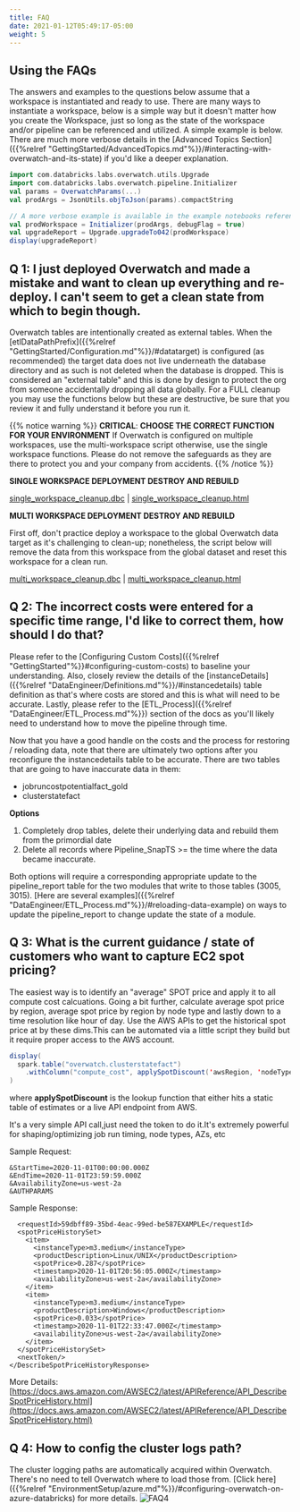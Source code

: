```yaml
---
title: FAQ
date: 2021-01-12T05:49:17-05:00
weight: 5
---
```


## Using the FAQs
The answers and examples to the questions below assume that a workspace is instantiated and ready to use. 
There are many ways to instantiate a workspace, below is a simple way but it doesn't matter how you create the 
Workspace, just so long as the state of the workspace and/or pipeline can be referenced and utilized. 
A simple example is below. There are much more verbose details in the 
[Advanced Topics Section]({{%relref "GettingStarted/AdvancedTopics.md"%}}/#interacting-with-overwatch-and-its-state) 
if you'd like a deeper explanation.
```scala
import com.databricks.labs.overwatch.utils.Upgrade
import com.databricks.labs.overwatch.pipeline.Initializer
val params = OverwatchParams(...)
val prodArgs = JsonUtils.objToJson(params).compactString

// A more verbose example is available in the example notebooks referenced above
val prodWorkspace = Initializer(prodArgs, debugFlag = true)
val upgradeReport = Upgrade.upgradeTo042(prodWorkspace)
display(upgradeReport)
```

## Q 1: I just deployed Overwatch and made a mistake and want to clean up everything and re-deploy. I can't seem to get a clean state from which to begin though.
Overwatch tables are intentionally created as external tables. When the 
[etlDataPathPrefix]({{%relref "GettingStarted/Configuration.md"%}}/#datatarget) is configured (as recommended) 
the target data does not live underneath the database directory and as such is not deleted when the database is dropped. 
This is considered an "external table" and this is done by design to protect the org from someone accidentally dropping 
all data globally. For a FULL cleanup you may use the functions below but these are destructive, be sure that 
you review it and fully understand it before you run it.

{{% notice warning %}}
**CRITICAL**: **CHOOSE THE CORRECT FUNCTION FOR YOUR ENVIRONMENT**
If Overwatch is configured on multiple workspaces, use the multi-workspace script otherwise, use the 
single workspace functions. Please do not remove the safeguards as they are there to protect you and your company from 
accidents.
{{% /notice %}}

**SINGLE WORKSPACE DEPLOYMENT DESTROY AND REBUILD**

[single_workspace_cleanup.dbc](/assets/FAQ/single_workspace_cleanup.dbc) | 
[single_workspace_cleanup.html](/assets/FAQ/single_workspace_cleanup.html)

**MULTI WORKSPACE DEPLOYMENT DESTROY AND REBUILD**

First off, don't practice deploy a workspace to the global Overwatch data target as it's challenging to clean-up; 
nonetheless, the script below will remove the data from this workspace from the global dataset and reset this 
workspace for a clean run.

[multi_workspace_cleanup.dbc](/assets/FAQ/multi_workspace_cleanup.dbc) |
[multi_workspace_cleanup.html](/assets/FAQ/multi_workspace_cleanup.html)

## Q 2: The incorrect costs were entered for a specific time range, I'd like to correct them, how should I do that?
Please refer to the [Configuring Custom Costs]({{%relref "GettingStarted"%}}#configuring-custom-costs) 
to baseline your understanding. Also, closely review the details of the 
[instanceDetails]({{%relref "DataEngineer/Definitions.md"%}}/#instancedetails)
table definition as that's where costs are stored and this is what will need to be accurate. Lastly, 
please refer to the [ETL_Process]({{%relref "DataEngineer/ETL_Process.md"%}}) section of the docs as 
you'll likely need to understand how to move the pipeline through time.

Now that you have a good handle on the costs and the process for restoring / reloading data, note that there are 
ultimately two options after you reconfigure the instancedetails table to be accurate. There are two tables that 
are going to have inaccurate data in them: 
* jobruncostpotentialfact_gold
* clusterstatefact

**Options**
1. Completely drop tables, delete their underlying data and rebuild them from the primordial date
2. Delete all records where Pipeline_SnapTS >= the time where the data became inaccurate.

Both options will require a corresponding appropriate update to the pipeline_report table for the two modules 
that write to those tables (3005, 3015). [Here are several examples]({{%relref "DataEngineer/ETL_Process.md"%}}/#reloading-data-example)
on ways to update the pipeline_report to change update the state of a module.

## Q 3: What is the current guidance / state of customers who want to capture EC2 spot pricing?

The easiest way is to identify an "average" SPOT price and apply it to all compute cost calcuations. Going a bit further, calculate average spot price by region, average spot price by region by node type and lastly down to a time resolution like hour of day. Use the AWS APIs to get the historical spot price at by these dims.This can be automated via a little script they build but it require proper access to the AWS account.

```scala
display(
  spark.table("overwatch.clusterstatefact")
    .withColumn("compute_cost", applySpotDiscount('awsRegion, 'nodeTypeID)
)
```
where **applySpotDiscount** is the lookup function that either hits a static table of estimates or a live API endpoint from AWS.

It's a very simple API call,just need the token to do it.It's extremely powerful for shaping/optimizing job run timing, node types, AZs, etc

Sample Request:
```https://ec2.amazonaws.com/?Action=DescribeSpotPriceHistory
&StartTime=2020-11-01T00:00:00.000Z
&EndTime=2020-11-01T23:59:59.000Z
&AvailabilityZone=us-west-2a
&AUTHPARAMS
```
Sample Response:
```<DescribeSpotPriceHistoryResponse xmlns="http://ec2.amazonaws.com/doc/2020-11-15/">
  <requestId>59dbff89-35bd-4eac-99ed-be587EXAMPLE</requestId> 
  <spotPriceHistorySet>
    <item>
      <instanceType>m3.medium</instanceType>
      <productDescription>Linux/UNIX</productDescription>
      <spotPrice>0.287</spotPrice>
      <timestamp>2020-11-01T20:56:05.000Z</timestamp>
      <availabilityZone>us-west-2a</availabilityZone>
    </item>
    <item>
      <instanceType>m3.medium</instanceType>
      <productDescription>Windows</productDescription>
      <spotPrice>0.033</spotPrice>
      <timestamp>2020-11-01T22:33:47.000Z</timestamp>
      <availabilityZone>us-west-2a</availabilityZone>
    </item>
  </spotPriceHistorySet>
  <nextToken/>
</DescribeSpotPriceHistoryResponse>
```
More Details: [https://docs.aws.amazon.com/AWSEC2/latest/APIReference/API_DescribeSpotPriceHistory.html](https://docs.aws.amazon.com/AWSEC2/latest/APIReference/API_DescribeSpotPriceHistory.html)



## Q 4: How to config the cluster logs path?
The cluster logging paths are automatically acquired within Overwatch. There's no need to tell Overwatch where to load those from. 
[Click here]({{%relref "EnvironmentSetup/azure.md"%}}/#configuring-overwatch-on-azure-databricks) for more details.
![FAQ4](/images/_index/faq4.png)